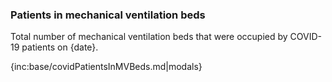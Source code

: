 ### Patients in mechanical ventilation beds

Total number of mechanical ventilation beds that were occupied by COVID-19 patients on {date}.

{inc:base/covidPatientsInMVBeds.md|modals}


